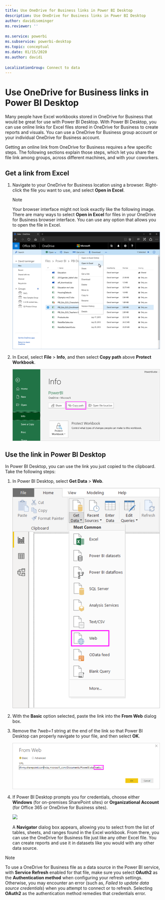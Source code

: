 ```yaml
---
title: Use OneDrive for Business links in Power BI Desktop
description: Use OneDrive for Business links in Power BI Desktop
author: davidiseminger
ms.reviewer: ''

ms.service: powerbi
ms.subservice: powerbi-desktop
ms.topic: conceptual
ms.date: 01/15/2020
ms.author: davidi

LocalizationGroup: Connect to data
---
```

# Use OneDrive for Business links in Power BI Desktop
Many people have Excel workbooks stored in OneDrive for Business that would be great for use with Power BI Desktop. With Power BI Desktop, you can use online links for Excel files stored in OneDrive for Business to create reports and visuals. You can use a OneDrive for Business group account or your individual OneDrive for Business account.

Getting an online link from OneDrive for Business requires a few specific steps. The following sections explain those steps, which let you share the file link among groups, across different machines, and with your coworkers.

## Get a link from Excel
1. Navigate to your OneDrive for Business location using a browser. Right-click the file you want to use, and select **Open in Excel**.
   
   > [!NOTE]
   > Your browser interface might not look exactly like the following image. There are many ways to select **Open in Excel** for files in your OneDrive for Business browser interface. You can use any option that allows you to open the file in Excel.
   > 
   > 
   
   ![](media/desktop-use-onedrive-business-links/odb-links_02.png)
2. In Excel, select **File** > **Info**, and then select **Copy path** above **Protect Workbook**.
   
   ![](media/desktop-use-onedrive-business-links/onedrive-copy-path.png)

## Use the link in Power BI Desktop
In Power BI Desktop, you can use the link you just copied to the clipboard. Take the following steps:

1. In Power BI Desktop, select **Get Data** > **Web**.
   
   ![](media/desktop-use-onedrive-business-links/power-bi-web-link-onedrive.png)
2. With the **Basic** option selected, paste the link into the **From Web** dialog box.
3. Remove the *?web=1* string at the end of the link so that Power BI Desktop can properly navigate to your file, and then select **OK**.
   
    ![](media/desktop-use-onedrive-business-links/power-bi-web-link-confirmation.png) 
4. If Power BI Desktop prompts you for credentials, choose either **Windows** (for on-premises SharePoint sites) or **Organizational Account** (for Office 365 or OneDrive for Business sites).
   
   ![](media/desktop-use-onedrive-business-links/odb-links_06.png)

   A **Navigator** dialog box appears, allowing you to select from the list of tables, sheets, and ranges found in the Excel workbook. From there, you can use the OneDrive for Business file just like any other Excel file. You can create reports and use it in datasets like you would with any other data source.

> [!NOTE]
> To use a OneDrive for Business file as a data source in the Power BI service, with **Service Refresh** enabled for that file, make sure you select **OAuth2** as the **Authentication method** when configuring your refresh settings. Otherwise, you may encounter an error (such as, *Failed to update data source credentials*) when you attempt to connect or to refresh. Selecting **OAuth2** as the authentication method remedies that credentials error.
> 
> 

